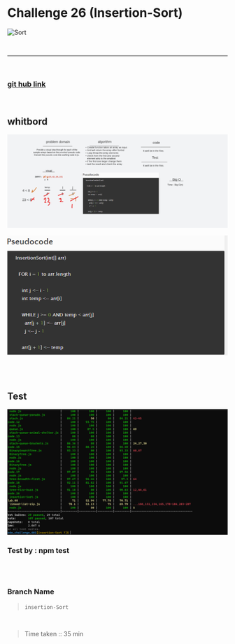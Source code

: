 # Challenge 26 (Insertion-Sort)

![Sort](https://blog.hubspot.com/hubfs/how-to-sort-in-excel.jpg)

<br>
<hr>
<br>

### [git hub link](https://github.com/mr-atta/code_challenge_401/tree/main/code.26)

<br>

## whitbord

![whitbord](./img/Capture26.PNG)

![pseudocode](./img/CodeC-26.PNG)

<!-- ## **Big O time** >>> `O(n)` -->

<!-- ## **Big O space** >>> `O(h)` -->

<br>
<br>

## Test

![test](./img/Capture26.test.PNG)

### Test by : npm test

<br>
<br>

### Branch Name

> `insertion-Sort`

<br>

> Time taken :: 35 min
